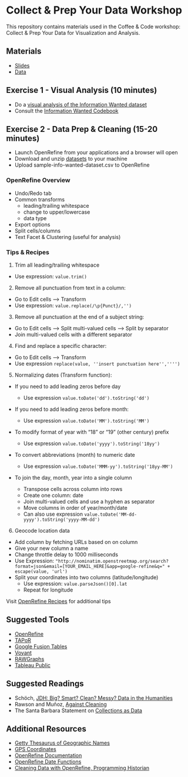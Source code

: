 # Collect & Prep Your Data Workshop

This repository contains materials used in the Coffee & Code workshop: Collect & Prep Your Data for Visualization and Analysis.

## Materials

- [Slides](/data-prep/data-workshop.pdf)
- [Data](/data-prep/data)

## Exercise 1 - Visual Analysis (10 minutes)

- Do a [visual analysis of the Information Wanted dataset](https://dataverse.harvard.edu/dataset.xhtml?persistentId=doi:10.7910/DVN/UNJU3N)
- Consult the [Information Wanted Codebook](/data-prep/info_wanted_codebook.odt)

## Exercise 2 - Data Prep & Cleaning (15-20 minutes)

- Launch OpenRefine from your applications and a browser will open
- Download and unzip [datasets](/data-prep/data) to your machine
- Upload sample-info-wanted-dataset.csv to OpenRefine

### OpenRefine Overview 
  - Undo/Redo tab
  - Common transforms
	- leading/trailing whitespace
	- change to upper/lowercase
	- data type
  - Export options
  - Split cells/columns
  - Text Facet & Clustering (useful for analysis)

### Tips & Recipes
1. Trim all leading/trailing whitespace 
  - Use expression: `value.trim()`

2. Remove all punctuation from text in a column:
  - Go to Edit cells —> Transform
  - Use expression: `value.replace(/\p{Punct}/,'')`

3. Remove all punctuation at the end of a subject string:
  - Go to Edit cells —> Split multi-valued cells —> Split by separator
  - Join multi-valued cells with a different separator
 
4. Find and replace a specific character:
  - Go to Edit cells —> Transform
  - Use expression `replace(value, ''insert punctuation here'','''')`

5. Normalizing dates (Transform function):
- If you need to add leading zeros before day
  - Use expression `value.toDate('dd').toString('dd')`
  
- If you need to add leading zeros before month:
  - Use expression `value.toDate('MM').toString('MM')`
  
- To modify format of year with “18” or “19” (other century) prefix
  - Use expression `value.toDate('yyyy').toString('18yy')`
  
- To convert abbreviations (month) to numeric date
  - Use expression `value.toDate('MMM-yy').toString('18yy-MM')`
  
- To join the day, month, year into a single column
  - Transpose cells across column into rows
  - Create one column: date
  - Join multi-valued cells and use a hyphen as separator
  - Move columns in order of year/month/date
   - Can also use expression `value.toDate('MM-dd-yyyy').toString('yyyy-MM-dd')`

6. Geocode location data
- Add column by fetching URLs based on on column
- Give your new column a name
- Change throttle delay to 1000 milliseconds 
- Use Expression: 
`"http://nominatim.openstreetmap.org/search?format=json&email=[YOUR_EMAIL_HERE]&app=google-refine&q=" + escape(value, 'url')`
- Split your coordinates into two columns (latitude/longitude)
  - Use expression: `value.parseJson()[0].lat`
  - Repeat for longitude

Visit [OpenRefine Recipes](https://github.com/OpenRefine/OpenRefine/wiki/Recipes) for additional tips

## Suggested Tools
- [OpenRefine](http://openrefine.org/)
- [TAPoR](http://tapor.ca/home)
- [Google Fusion Tables](https://sites.google.com/site/fusiontablestalks/)
- [Voyant](https://voyant-tools.org/)
- [RAWGraphs](https://rawgraphs.io/)
- [Tableau Public](https://public.tableau.com/en-us/s/)

## Suggested Readings

- Schöch, [JDH: Big? Smart? Clean? Messy? Data in the Humanities](http://journalofdigitalhumanities.org/2-3/big-smart-clean-messy-data-in-the-humanities)
- Rawson and Muñoz, [Against Cleaning](http://curatingmenus.org/articles/against-cleaning)
- The Santa Barbara Statement on [Collections as Data](https://collectionsasdata.github.io/statement/)

## Additional Resources
- [Getty Thesaurus of Geographic Names](http://www.getty.edu/research/tools/vocabularies/tgn/)
- [GPS Coordinates](https://www.gps-coordinates.net/) 
- [OpenRefine Documentation](https://github.com/OpenRefine/OpenRefine/wiki/Documentation-For-Users)
- [OpenRefine Date Functions](https://github.com/OpenRefine/OpenRefine/wiki/GREL-Date-Functions )
- [Cleaning Data with OpenRefine, Programming Historian](http://programminghistorian.org/lessons/cleaning-data-with-openrefine)
